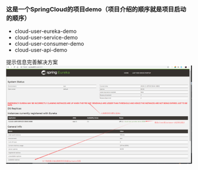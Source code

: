 ### 这是一个SpringCloud的项目demo（项目介绍的顺序就是项目启动的顺序）

- cloud-user-eureka-demo
- cloud-user-service-demo
- cloud-user-consumer-demo
- cloud-user-api-demo


提示信息完善解决方案  
![actuator](actuactor.png)
